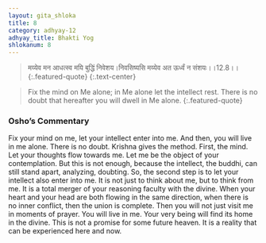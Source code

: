 ```yaml
---
layout: gita_shloka
title: 8
category: adhyay-12
adhyay_title: Bhakti Yog
shlokanum: 8
---
```


> मय्येव मन आधत्स्व मयि बुद्धिं निवेशय।निवसिष्यसि मय्येव अत ऊर्ध्वं न संशयः।।12.8।।
{:.featured-quote} 
{:.text-center}

> Fix the mind on Me alone; in Me alone let the intellect rest. There is no doubt that hereafter you will dwell in Me alone.
{:.featured-quote}

### Osho’s Commentary
Fix your mind on me, let your intellect enter into me. And then, you will live in me alone. There is no doubt.
Krishna gives the method. First, the mind. Let your thoughts flow towards me. Let me be the object of your contemplation. But this is not enough, because the intellect, the buddhi, can still stand apart, analyzing, doubting.
So, the second step is to let your intellect also enter into me. It is not just to think about me, but to think from me. It is a total merger of your reasoning faculty with the divine. When your heart and your head are both flowing in the same direction, when there is no inner conflict, then the union is complete.
Then you will not just visit me in moments of prayer. You will live in me. Your very being will find its home in the divine. This is not a promise for some future heaven. It is a reality that can be experienced here and now.
